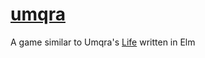 [umqra](https://slava-sh.github.io/umqra/)
=====

A game similar to Umqra's [Life](https://umqra.github.io/life/) written in Elm
